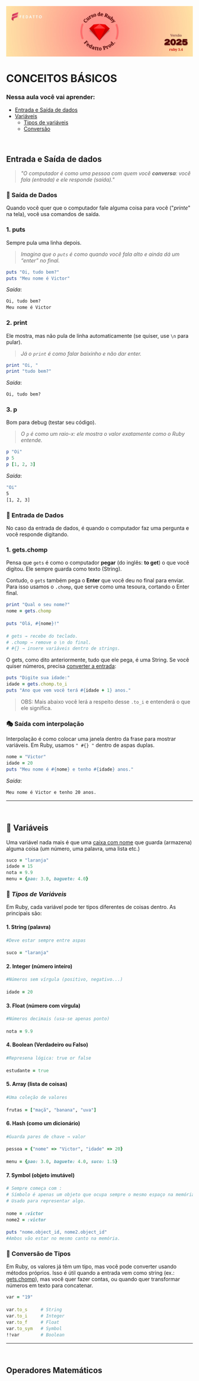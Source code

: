 <img src="assets/banner/introducao.jpg" />

# CONCEITOS BÁSICOS

### Nessa aula você vai aprender:

- [Entrada e Saída de dados](#entrada-e-saída)
- [Variáveis](#-variáveis)
    - [Tipos de variáveis](#-tipos-de-variáveis)
    - [Conversão]()

<br>

## Entrada e Saída de dados

> _"O computador é como uma pessoa com quem você **conversa**: você fala (entrada) e ele responde (saída)."_

### 📝 Saída de Dados
Quando você quer que o computador fale alguma coisa para você ("_printe_" na tela), você usa comandos de saída.

### 1. **puts** 
Sempre pula uma linha depois.
> _Imagina que o ```puts``` é como quando você fala alto e ainda dá um “enter” no final._

```ruby
puts "Oi, tudo bem?"
puts "Meu nome é Victor"
```
_Saída_:
```cmd
Oi, tudo bem?
Meu nome é Victor
```

### 2. **print** 

Ele mostra, mas não pula de linha automaticamente (se quiser, use ```\n``` para pular).

> _Já o ```print``` é como falar baixinho e não dar enter._

```ruby
print "Oi, "
print "tudo bem?"
```

_Saída_:
```cmd
Oi, tudo bem?
```

### 3. **p**

Bom para debug (testar seu código).

> _O ```p``` é como um raio-x: ele mostra o valor exatamente como o Ruby entende._

```ruby
p "Oi"
p 5
p [1, 2, 3]
```

_Saída_:
```cmd
"Oi"
5
[1, 2, 3]
```

### 🎤 Entrada de Dados

No caso da entrada de dados, é quando o computador faz uma pergunta e você responde digitando.

### 1. **gets.chomp**
Pensa que ```gets``` é como o computador **pegar** (do inglês: **to get**) o que você digitou. Ele sempre guarda como texto (String).

Contudo, o ```gets``` também pega o **Enter** que você deu no final para enviar. Para isso usamos o ```.chomp```, que serve como uma tesoura, cortando o Enter final.

```ruby
print "Qual o seu nome?"
nome = gets.chomp

puts "Olá, #{nome}!"

# gets → recebe do teclado.
# .chomp → remove o \n do final.
# #{} → insere variáveis dentro de strings. 
```

O gets, como dito anteriormente, tudo que ele pega, é uma String. Se você quiser números, precisa [converter a entrada](#-conversão-de-tipos):

```ruby
puts "Digite sua idade:"
idade = gets.chomp.to_i
puts "Ano que vem você terá #{idade + 1} anos."
```

> OBS: Mais abaixo você lerá a respeito desse ```.to_i``` e entenderá o que ele significa.

### 🎭 Saída com interpolação

Interpolação é como colocar uma janela dentro da frase para mostrar variáveis. Em Ruby, usamos ```" #{} "``` dentro de aspas duplas.

```ruby
nome = "Victor"
idade = 20
puts "Meu nome é #{nome} e tenho #{idade} anos."
```

_Saída_:
```cmd
Meu nome é Victor e tenho 20 anos.
```

---

<br>

## 🎈 Variáveis
Uma variável nada mais é que uma <u>caixa com nome</u> que guarda (armazena) alguma coisa (um número, uma palavra, uma lista etc.)

```ruby
suco = "laranja"
idade = 15
nota = 9.9
menu = {pao: 3.0, baguete: 4.0}
```
### 🎨 _Tipos de Variáveis_

Em Ruby, cada variável pode ter tipos diferentes de coisas dentro. As principais são:

#### 1. **String** (palavra)

```ruby
#Deve estar sempre entre aspas 

suco = "laranja"
```

#### 2. **Integer** (número inteiro)
```ruby
#Números sem vírgula (positivo, negativo...) 

idade = 20
```

#### 3. **Float** (número com vírgula)
```ruby
#Números decimais (usa-se apenas ponto) 

nota = 9.9
```

#### 4. **Boolean** (Verdadeiro ou Falso)
```ruby
#Represena lógica: true or false 

estudante = true
```

#### 5. **Array** (lista de coisas)
```ruby
#Uma coleção de valores 

frutas = ["maçã", "banana", "uva"]
```

#### 6. **Hash** (como um dicionário)
```ruby
#Guarda pares de chave → valor 

pessoa = {"nome" => "Victor", "idade" => 20}

menu = {pao: 3.0, baguete: 4.0, suco: 1.5}
```

#### 7. **Symbol** (objeto imutável)
```ruby
# Sempre começa com : 
# Símbolo é apenas um objeto que ocupa sempre o mesmo espaço na memória.
# Usado para representar algo.

nome = :victor
nome2 = :victor

puts "nome.object_id, nome2.object_id"
#Ambos vão estar no mesmo canto na memória.
```

### 🔄 Conversão de Tipos
Em Ruby, os valores já têm um tipo, mas você pode converter usando métodos próprios.
Isso é útil quando a entrada vem como string (ex.: [gets.chomp]()), mas você quer fazer contas, ou quando quer transformar números em texto para concatenar.

```ruby
var = "19"

var.to_s     # String
var.to_i     # Integer
var.to_f     # Float
var.to_sym   # Symbol
!!var        # Boolean
```

---

<br>

## Operadores Matemáticos

